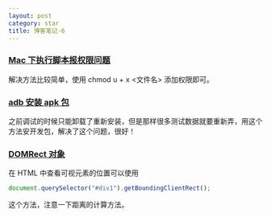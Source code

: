 ```yaml
---
layout: post
category: star
title: 博客笔记-6
---
```


### [Mac 下执行脚本报权限问题](https://blog.csdn.net/weixin_41676881/article/details/111513732)

解决方法比较简单，使用 chmod u + x <文件名> 添加权限即可。

### [adb 安装 apk 包](https://blog.csdn.net/weixin_38374974/article/details/83590224)

之前调试的时候只能卸载了重新安装，但是那样很多测试数据就要重新弄，用这个方法安开发包，解决了这个问题，很好！

### [DOMRect 对象](https://blog.csdn.net/dibvog0374/article/details/101207804)					

在 HTML 中查看可视元素的位置可以使用 

```javascript
document.querySelector("#div1").getBoundingClientRect(); 
```

这个方法，注意一下距离的计算方法。
